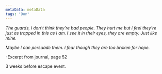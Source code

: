 ```yaml
---
metaData: metaData
tags: "Don"
---
```


*The guards, I don't think they're bad people. They hurt me but I feel they're just as trapped in this as I am. I see it in their eyes, they are empty. Just like mine.*

*Maybe I can persuade them. I fear though they are too broken for hope.*

-Excerpt from journal, page 52

3 weeks before escape event.